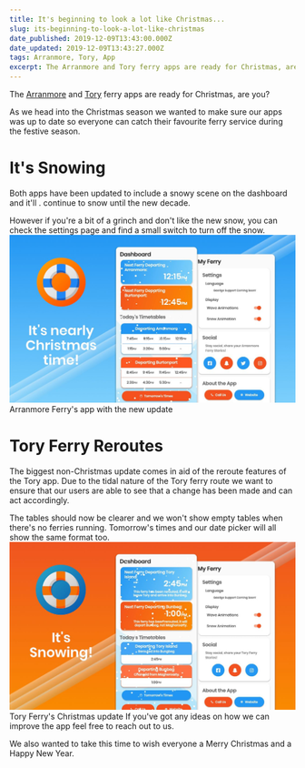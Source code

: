 ```yaml
---
title: It's beginning to look a lot like Christmas...
slug: its-beginning-to-look-a-lot-like-christmas
date_published: 2019-12-09T13:43:00.000Z
date_updated: 2019-12-09T13:43:27.000Z
tags: Arranmore, Tory, App
excerpt: The Arranmore and Tory ferry apps are ready for Christmas, are you?
---
```


The [Arranmore](https://arranmorefastferry.com/app) and [Tory](https://toryferry.com/app) ferry apps are ready for Christmas, are you?

As we head into the Christmas season we wanted to make sure our apps was up to date so everyone can catch their favourite ferry service during the festive season.

# It's Snowing 

Both apps have been updated to include a snowy scene on the dashboard and it'll . continue to snow until the new decade.

However if you're a bit of a grinch and don't like the new snow, you can check the settings page and find a small switch to turn off the snow.
![](/images/2019/12/Christmas-Poster-opt.jpg)Arranmore Ferry's app with the new update
# Tory Ferry Reroutes

The biggest non-Christmas update comes in aid of the reroute features of the Tory app. Due to the tidal nature of the Tory ferry route we want to ensure that our users are able to see that a change has been made and can act accordingly.

The tables should now be clearer and we won't show empty tables when there's no ferries running. Tomorrow's times and our date picker will all show the same format too.
![](/images/2019/12/Christmas-Poster-TF-opt-2.jpg)Tory Ferry's Christmas update
If you've got any ideas on how we can improve the app feel free to reach out to us.

We also wanted to take this time to wish everyone a Merry Christmas and a Happy New Year.
